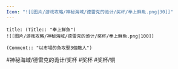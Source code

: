 ```yaml
---
Icon: "![[图片/游戏攻略/神秘海域/德雷克的诡计/奖杯/奉上鮮魚.png|30]]"
---
```

```ad-common-bronze-trophy
title: (Title:: "奉上鮮魚")
![[图片/游戏攻略/神秘海域/德雷克的诡计/奖杯/奉上鮮魚.png|100]]

(Comment:: "以市場的魚攻擊3個敵人")
```

#神秘海域/德雷克的诡计/奖杯 #奖杯 #奖杯/铜
